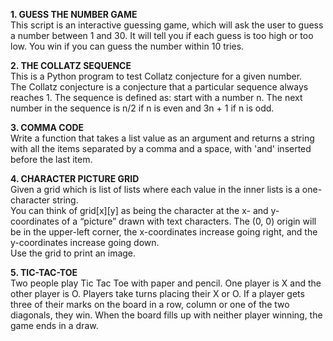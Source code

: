 **1. GUESS THE NUMBER GAME**  
This script is an interactive guessing game, which will ask the user to guess a number between 1 and 30. It will tell you if each guess is too high or too low. You win if you can guess the number within 10 tries.   
     
**2. THE COLLATZ SEQUENCE**  
This is a Python program to test Collatz conjecture for a given number.  
The Collatz conjecture is a conjecture that a particular sequence always reaches 1. The sequence is defined as: start with a number n. The next number in the sequence is n/2 if n is even and 3n + 1 if n is odd.   
  
**3. COMMA CODE**  
Write a function that takes a list value as an argument and returns a string with all the items separated by a comma and a space, with 'and' inserted before the last item.  
    
**4. CHARACTER PICTURE GRID**    
Given a grid which is list of lists where each value in the inner lists is a one-character string.  
You can think of grid[x][y] as being the character at the x- and y-coordinates of a “picture” drawn with text characters. The (0, 0) origin will be in the upper-left corner, the x-coordinates increase going right, and the y-coordinates increase going down.  
Use the grid to print an image.
    
**5. TIC-TAC-TOE**    
Two people play Tic Tac Toe with paper and pencil. One player is X and the other player is O. Players take turns placing their X or O. If a player gets three of their marks on the board in a row, column or one of the two diagonals, they win. When the board fills up with neither player winning, the game ends in a draw.
